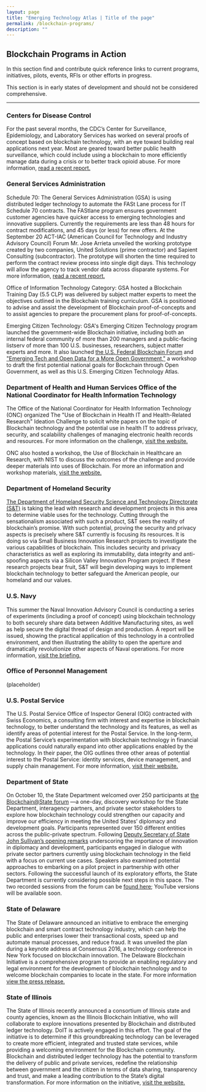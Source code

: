 ```yaml
---
layout: page
title: "Emerging Technology Atlas | Title of the page"
permalink: /blockchain-programs/
description: ""
---
```


## Blockchain Programs in Action

<p> In this section find and contribute quick reference links to current programs, initiatives, pilots, events, RFIs or other efforts in progress.</p>

<p> This section is in early states of development and should not be considered comprehensive.</p>

***

### Centers for Disease Control
For the past several months, the CDC’s Center for Surveillance, Epidemiology, and Laboratory Services has worked on several proofs of concept based on blockchain technology, with an eye toward building real applications next year. Most are geared toward better public health surveillance, which could include using a blockchain to more efficiently manage data during a crisis or to better track opioid abuse. For more information, <a href="https://www.technologyreview.com/s/608959/why-the-cdc-wants-in-on-blockchain/">read a recent report.</a>

### General Services Administration
Schedule 70: The General Services Administration (GSA) is using distributed ledger technology to automate the FASt Lane process for IT Schedule 70 contracts. The FAStlane program ensures government customer agencies have quicker access to emerging technologies and innovative suppliers. Currently the requirements are less than 48 hours for contract modifications, and 45 days (or less) for new offers. At the September 20 ACT-IAC (American Council for Technology and Industry Advisory Council) Forum Mr. Jose Arrieta unveiled the working prototype created by two companies, United Solutions (prime contractor) and Sapient Consulting (subcontractor). The prototype will shorten the time required to perform the contract review process into single digit days. This technology will allow the agency to track vendor data across disparate systems. For more information, <a href="https://fcw.com/blogs/lectern/2017/10/comment-kelman-gsa-blockchain.aspx">read a recent report.</a>

Office of Information Technology Category: GSA hosted a Blockchain Training Day (5.5 CLP) was delivered by subject matter experts to meet the objectives outlined in the Blockchain training curriculum. GSA is positioned to advise and assist the development of Blockchain proof-of-concepts and to assist agencies to prepare the procurement plans for proof-of-concepts. 

Emerging Citizen Technology: GSA's Emerging Citizen Technology program launched the government-wide Blockchain initiative, including both an internal federal community of more than 200 managers and a public-facing listserv of more than 100 U.S. businesses, researchers, subject matter experts and more. It also launched <a href="https://gsa.github.io/emerging-technology-atlas/blockchain-forum/">the U.S. Federal Blockchain Forum</a> and <a href="https://gsa.github.io/emerging-technology-atlas/blockchain-workshop/">"Emerging Tech and Open Data for a More Open Government,"</a> a workshop to draft the first potential national goals for Bockchain through Open Government, as well as this U.S. Emerging Citizen Technology Atlas. 

### Department of Health and Human Services Office of the National Coordinator for Health Information Technology
The Office of the National Coordinator for Health Information Technology (ONC) organized The "Use of Blockchain in Health IT and Health-Related Research" Ideation Challenge to solicit white papers on the topic of Blockchain technology and the potential use in health IT to address privacy, security, and scalability challenges of managing electronic health records and resources. For more information on the challenge, <a href="https://www.healthit.gov/newsroom/blockchain-challenge">visit the website.</a>   

<p> ONC also hosted a workshop, the Use of Blockchain in Healthcare an Research, with NIST to discuss the outcomes of the challenge and provide deeper materials into uses of Blockchain. For more an information and workshop materials, <a href="https://oncprojectracking.healthit.gov/wiki/display/TechLabI/Use+of+Blockchain+in+Healthcare+and+Research+Workshop">visit the website.</a>   

### Department of Homeland Security 

<p> <a href="https://www.dhs.gov/science-and-technology/news/2017/01/10/snapshot-blockchain-technology-explored-homeland-security">The Department of Homeland Security Science and Technology Directorate (S&T)</a> is taking the lead with research and development projects in this area to determine viable uses for the technology. Cutting through the sensationalism associated with such a product, S&T sees the reality of blockchain’s promise. With such potential, proving the security and privacy aspects is precisely where S&T currently is focusing its resources. It is doing so via Small Business Innovation Research projects to investigate the various capabilities of blockchain. This includes security and privacy characteristics as well as exploring its immutability, data integrity and anti-spoofing aspects via a Silicon Valley Innovation Program project. If these research projects bear fruit, S&T will begin developing ways to implement blockchain technology to better safeguard the American people, our homeland and our values. </p>

### U.S. Navy
This summer the Naval Innovation Advisory Council is conducting a series of experiments (including a proof of concept) using blockchain technology to both securely share data between Additive Manufacturing sites, as well as help secure the digital thread of design and production. A report will be issued, showing the practical application of this technology in a controlled environment, and then illustrating the ability to open the aperture and dramatically revolutionize other aspects of Naval operations. For more information, <a href="http://www.secnav.navy.mil/innovation/Pages/2017/06/BlockChain.aspx">visit the briefing.</a>  

### Office of Personnel Management

(placeholder)

### U.S. Postal Service
The U.S. Postal Service Office of Inspector General (OIG) contracted with Swiss Economics, a consulting firm with interest and expertise in blockchain technology, to better understand the technology and its features, as well as identify areas of potential interest for the Postal Service. In the long-term, the Postal Service’s experimentation with blockchain technology in financial applications could naturally expand into other applications enabled by the technology. In their paper, the OIG outlines three other areas of potential interest to the Postal Service: identity services, device management, and supply chain management. For more information, <a href="https://www.uspsoig.gov/sites/default/files/document-library-files/2016/RARC-WP-16-001.pdf">visit their website.</a>  

### Department of State 

<p> On October 10, the State Department welcomed over 250 participants at <a href="https://www.eventbrite.com/e/blockchainstate-distributed-ledger-technologies-for-diplomacy-and-development-tickets-37669091266">the Blockchain@State forum</a> —a one-day, discovery workshop for the State Department, interagency partners, and private sector stakeholders to explore how blockchain technology could strengthen our capacity and improve our efficiency in meeting the United States’ diplomacy and development goals.  Participants represented over 150 different entities across the public-private spectrum.  Following <a href="https://www.youtube.com/watch?v=iMLhtdAiGq8">Deputy Secretary of State John Sullivan’s opening remarks</a> underscoring the importance of innovation in diplomacy and development, participants engaged in dialogue with private sector partners currently using blockchain technology in the field with a focus on current use cases.  Speakers also examined potential approaches to embarking on a pilot project in partnership with other sectors.  Following the successful launch of its exploratory efforts, the State Department is currently considering possible next steps in this space.  The two recorded sessions from the forum can be <a href="https://www.facebook.com/pg/GPAtState/videos/?ref=page_internal">found here</a>; YouTube versions will be available soon.</p>

### State of Delaware 
The State of Delaware announced an initiative to embrace the emerging blockchain and smart contract technology industry, which can help the public and enterprises lower their transactional costs, speed up and automate manual processes, and reduce fraud. It was unveiled the plan during a keynote address at Consensus 2016, a technology conference in New York focused on blockchain innovation. The Delaware Blockchain Initiative is a comprehensive program to provide an enabling regulatory and legal environment for the development of blockchain technology and to welcome blockchain companies to locate in the state. For more information <a href="https://www.prnewswire.com/news-releases/governor-markell-launches-delaware-blockchain-initiative-300260672.html">view the press release.</a> 

### State of Illinois 

<p> The State of Illinois recently announced a consortium of Illinois state and county agencies, known as the Illinois Blockchain Initiative, who will collaborate to explore innovations presented by Blockchain and distributed ledger technology. DoIT is actively engaged in this effort. The goal of the initiative is to determine if this groundbreaking technology can be leveraged to create more efficient, integrated and trusted state services, while providing a welcoming environment for the Blockchain community. Blockchain and distributed ledger technology has the potential to transform the delivery of public and private services, redefine the relationship between government and the citizen in terms of data sharing, transparency and trust, and make a leading contribution to the State’s digital transformation. For more information on the initiative, <a href="https://www2.illinois.gov/sites/doit/Pages/BlockChainInitiative.aspx">visit the website.</a>


